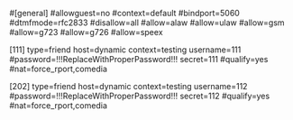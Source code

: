 #[general]
#allowguest=no
#context=default
#bindport=5060
#dtmfmode=rfc2833
#disallow=all
#allow=alaw
#allow=ulaw
#allow=gsm
#allow=g723
#allow=g726
#allow=speex

[111]
type=friend
host=dynamic
context=testing
username=111
#password=!!!ReplaceWithProperPassword!!!
secret=111
#qualify=yes
#nat=force_rport,comedia

[202]
type=friend
host=dynamic
context=testing
username=112
#password=!!!ReplaceWithProperPassword!!!
secret=112
#qualify=yes
#nat=force_rport,comedia
